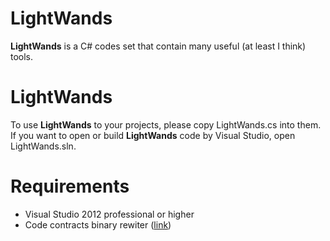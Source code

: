 LightWands
=========

**LightWands** is a C# codes set that contain many useful (at least I think) tools.<br />


LightWands
=========
To use **LightWands** to your projects, please copy LightWands.cs into them.<br />
If you want to open or build **LightWands** code by Visual Studio, open LightWands.sln.<br />


Requirements
=========
* Visual Studio 2012 professional or higher
* Code contracts binary rewiter ([link](http://visualstudiogallery.msdn.microsoft.com/1ec7db13-3363-46c9-851f-1ce455f66970))

